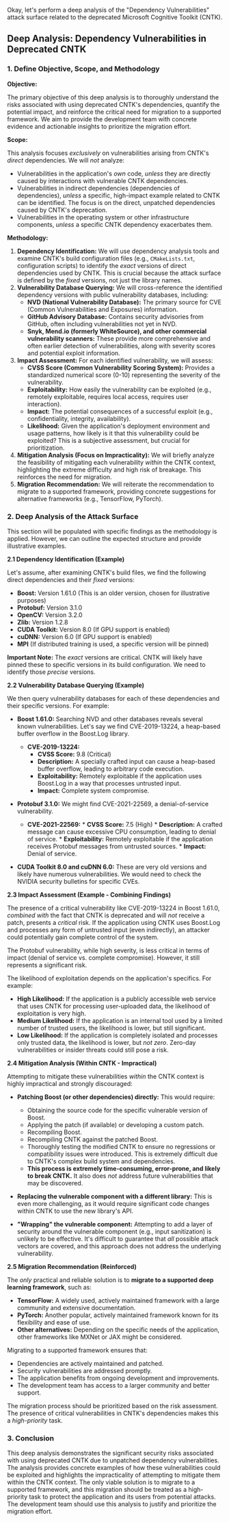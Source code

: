 Okay, let's perform a deep analysis of the "Dependency Vulnerabilities" attack surface related to the deprecated Microsoft Cognitive Toolkit (CNTK).

## Deep Analysis: Dependency Vulnerabilities in Deprecated CNTK

### 1. Define Objective, Scope, and Methodology

**Objective:**

The primary objective of this deep analysis is to thoroughly understand the risks associated with using deprecated CNTK's dependencies, quantify the potential impact, and reinforce the critical need for migration to a supported framework.  We aim to provide the development team with concrete evidence and actionable insights to prioritize the migration effort.

**Scope:**

This analysis focuses *exclusively* on vulnerabilities arising from CNTK's *direct* dependencies.  We will *not* analyze:

*   Vulnerabilities in the application's *own* code, *unless* they are directly caused by interactions with vulnerable CNTK dependencies.
*   Vulnerabilities in indirect dependencies (dependencies of dependencies), *unless* a specific, high-impact example related to CNTK can be identified.  The focus is on the direct, unpatched dependencies caused by CNTK's deprecation.
*   Vulnerabilities in the operating system or other infrastructure components, *unless* a specific CNTK dependency exacerbates them.

**Methodology:**

1.  **Dependency Identification:**  We will use dependency analysis tools and examine CNTK's build configuration files (e.g., `CMakeLists.txt`, configuration scripts) to identify the *exact* versions of direct dependencies used by CNTK.  This is crucial because the attack surface is defined by the *fixed* versions, not just the library names.
2.  **Vulnerability Database Querying:**  We will cross-reference the identified dependency versions with public vulnerability databases, including:
    *   **NVD (National Vulnerability Database):**  The primary source for CVE (Common Vulnerabilities and Exposures) information.
    *   **GitHub Advisory Database:**  Contains security advisories from GitHub, often including vulnerabilities not yet in NVD.
    *   **Snyk, Mend.io (formerly WhiteSource), and other commercial vulnerability scanners:** These provide more comprehensive and often earlier detection of vulnerabilities, along with severity scores and potential exploit information.
3.  **Impact Assessment:** For each identified vulnerability, we will assess:
    *   **CVSS Score (Common Vulnerability Scoring System):**  Provides a standardized numerical score (0-10) representing the severity of the vulnerability.
    *   **Exploitability:**  How easily the vulnerability can be exploited (e.g., remotely exploitable, requires local access, requires user interaction).
    *   **Impact:**  The potential consequences of a successful exploit (e.g., confidentiality, integrity, availability).
    *   **Likelihood:** Given the application's deployment environment and usage patterns, how likely is it that this vulnerability could be exploited?  This is a subjective assessment, but crucial for prioritization.
4.  **Mitigation Analysis (Focus on Impracticality):** We will briefly analyze the feasibility of mitigating each vulnerability *within* the CNTK context, highlighting the extreme difficulty and high risk of breakage.  This reinforces the need for migration.
5.  **Migration Recommendation:**  We will reiterate the recommendation to migrate to a supported framework, providing concrete suggestions for alternative frameworks (e.g., TensorFlow, PyTorch).

### 2. Deep Analysis of the Attack Surface

This section will be populated with specific findings as the methodology is applied.  However, we can outline the expected structure and provide illustrative examples.

**2.1 Dependency Identification (Example)**

Let's assume, after examining CNTK's build files, we find the following direct dependencies and their *fixed* versions:

*   **Boost:** Version 1.61.0 (This is an older version, chosen for illustrative purposes)
*   **Protobuf:** Version 3.1.0
*   **OpenCV:** Version 3.2.0
*   **Zlib:** Version 1.2.8
*   **CUDA Toolkit:** Version 8.0 (If GPU support is enabled)
*   **cuDNN:** Version 6.0 (If GPU support is enabled)
*   **MPI** (If distributed training is used, a specific version will be pinned)

**Important Note:**  The *exact* versions are critical.  CNTK will likely have pinned these to specific versions in its build configuration.  We need to identify those *precise* versions.

**2.2 Vulnerability Database Querying (Example)**

We then query vulnerability databases for each of these dependencies and their specific versions.  For example:

*   **Boost 1.61.0:**  Searching NVD and other databases reveals several known vulnerabilities.  Let's say we find CVE-2019-13224, a heap-based buffer overflow in the Boost.Log library.
    *   **CVE-2019-13224:**
        *   **CVSS Score:** 9.8 (Critical)
        *   **Description:** A specially crafted input can cause a heap-based buffer overflow, leading to arbitrary code execution.
        *   **Exploitability:** Remotely exploitable if the application uses Boost.Log in a way that processes untrusted input.
        *   **Impact:**  Complete system compromise.

*   **Protobuf 3.1.0:**  We might find CVE-2021-22569, a denial-of-service vulnerability.
    *    **CVE-2021-22569:**
        *   **CVSS Score:** 7.5 (High)
        *   **Description:**  A crafted message can cause excessive CPU consumption, leading to denial of service.
        *   **Exploitability:** Remotely exploitable if the application receives Protobuf messages from untrusted sources.
        *   **Impact:** Denial of service.

* **CUDA Toolkit 8.0 and cuDNN 6.0:** These are very old versions and likely have numerous vulnerabilities. We would need to check the NVIDIA security bulletins for specific CVEs.

**2.3 Impact Assessment (Example - Combining Findings)**

The presence of a critical vulnerability like CVE-2019-13224 in Boost 1.61.0, *combined with* the fact that CNTK is deprecated and will *not* receive a patch, presents a *critical* risk.  If the application using CNTK uses Boost.Log and processes any form of untrusted input (even indirectly), an attacker could potentially gain complete control of the system.

The Protobuf vulnerability, while high severity, is less critical in terms of impact (denial of service vs. complete compromise).  However, it still represents a significant risk.

The likelihood of exploitation depends on the application's specifics.  For example:

*   **High Likelihood:**  If the application is a publicly accessible web service that uses CNTK for processing user-uploaded data, the likelihood of exploitation is very high.
*   **Medium Likelihood:**  If the application is an internal tool used by a limited number of trusted users, the likelihood is lower, but still significant.
*   **Low Likelihood:**  If the application is completely isolated and processes only trusted data, the likelihood is lower, but *not zero*.  Zero-day vulnerabilities or insider threats could still pose a risk.

**2.4 Mitigation Analysis (Within CNTK - Impractical)**

Attempting to mitigate these vulnerabilities *within* the CNTK context is highly impractical and strongly discouraged:

*   **Patching Boost (or other dependencies) directly:** This would require:
    *   Obtaining the source code for the specific vulnerable version of Boost.
    *   Applying the patch (if available) or developing a custom patch.
    *   Recompiling Boost.
    *   Recompiling CNTK against the patched Boost.
    *   Thoroughly testing the modified CNTK to ensure no regressions or compatibility issues were introduced.  This is extremely difficult due to CNTK's complex build system and dependencies.
    *   **This process is extremely time-consuming, error-prone, and likely to break CNTK.**  It also does *not* address future vulnerabilities that may be discovered.

*   **Replacing the vulnerable component with a different library:** This is even more challenging, as it would require significant code changes within CNTK to use the new library's API.

*   **"Wrapping" the vulnerable component:**  Attempting to add a layer of security around the vulnerable component (e.g., input sanitization) is unlikely to be effective.  It's difficult to guarantee that *all* possible attack vectors are covered, and this approach does not address the underlying vulnerability.

**2.5 Migration Recommendation (Reinforced)**

The *only* practical and reliable solution is to **migrate to a supported deep learning framework**, such as:

*   **TensorFlow:**  A widely used, actively maintained framework with a large community and extensive documentation.
*   **PyTorch:**  Another popular, actively maintained framework known for its flexibility and ease of use.
*   **Other alternatives:** Depending on the specific needs of the application, other frameworks like MXNet or JAX might be considered.

Migrating to a supported framework ensures that:

*   Dependencies are actively maintained and patched.
*   Security vulnerabilities are addressed promptly.
*   The application benefits from ongoing development and improvements.
*   The development team has access to a larger community and better support.

The migration process should be prioritized based on the risk assessment.  The presence of critical vulnerabilities in CNTK's dependencies makes this a *high-priority* task.

### 3. Conclusion

This deep analysis demonstrates the significant security risks associated with using deprecated CNTK due to unpatched dependency vulnerabilities.  The analysis provides concrete examples of how these vulnerabilities could be exploited and highlights the impracticality of attempting to mitigate them within the CNTK context.  The only viable solution is to migrate to a supported framework, and this migration should be treated as a high-priority task to protect the application and its users from potential attacks. The development team should use this analysis to justify and prioritize the migration effort.